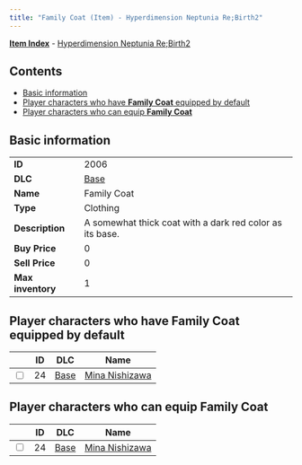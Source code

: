 ```yaml
---
title: "Family Coat (Item) - Hyperdimension Neptunia Re;Birth2"
---
```


[**Item Index**](/neptunia/rb2/item/index.html) - [Hyperdimension Neptunia Re;Birth2](/neptunia/rb2)

## Contents

- [Basic information](#basic-information)
- [Player characters who have **Family Coat** equipped by default](#player-characters-who-have-family-coat-equipped-by-default)
- [Player characters who can equip **Family Coat**](#player-characters-who-can-equip-family-coat)

## Basic information

|   |   |
| -- | -- |
| **ID** | 2006 |
| **DLC** | [Base](/neptunia/rb2/dlc/0-base.html) |
| **Name** | Family Coat |
| **Type** | Clothing |
| **Description** | A somewhat thick coat with a dark red color as its base. |
| **Buy Price** | 0 |
| **Sell Price** | 0 |
| **Max inventory** | 1 |

## Player characters who have **Family Coat** equipped by default

|    | ID | DLC | Name |
| -- | -- | --- | ---- |
| <input type="checkbox" id="rb2-player-0-24" class="trackbox" /> | 24 | [Base](/neptunia/rb2/dlc/0-base.html) | [Mina Nishizawa](/neptunia/rb2/player/0-24-mina-nishizawa.html) |

## Player characters who can equip **Family Coat**

|    | ID | DLC | Name |
| -- | -- | --- | ---- |
| <input type="checkbox" id="rb2-player-0-24" class="trackbox" /> | 24 | [Base](/neptunia/rb2/dlc/0-base.html) | [Mina Nishizawa](/neptunia/rb2/player/0-24-mina-nishizawa.html) |